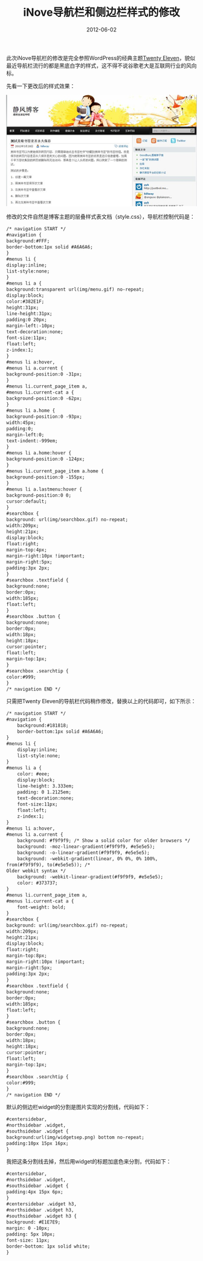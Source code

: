 ﻿---
title: "iNove导航栏和侧边栏样式的修改"
date: 2012-06-02
categories: 
  - "website"
tags: 
  - "inove"
  - "侧边栏"
  - "导航栏"
---

此次iNove导航栏的修改是完全参照WordPress的经典主题[Twenty Eleven](http://wordpress.org/extend/themes/twentyeleven "2011")，貌似最近导航栏流行的都是黑底白字的样式，这不得不说谷歌老大是互联网行业的风向标。

先看一下更改后的样式效果：

![inove_change](/images/7318179540_ab81b714af_z.jpg)  

<!--more-->

  
修改的文件自然是博客主题的层叠样式表文档（style.css），导航栏控制代码是：

```
/* navigation START */
#navigation {
background:#FFF;
border-bottom:1px solid #A6A6A6;
}
#menus li {
display:inline;
list-style:none;
}
#menus li a {
background:transparent url(img/menu.gif) no-repeat;
display:block;
color:#382E1F;
height:31px;
line-height:31px;
padding:0 20px;
margin-left:-10px;
text-decoration:none;
font-size:11px;
float:left;
z-index:1;
}
#menus li a:hover,
#menus li a.current {
background-position:0 -31px;
}
#menus li.current_page_item a,
#menus li.current-cat a {
background-position:0 -62px;
}
#menus li a.home {
background-position:0 -93px;
width:45px;
padding:0;
margin-left:0;
text-indent:-999em;
}
#menus li a.home:hover {
background-position:0 -124px;
}
#menus li.current_page_item a.home {
background-position:0 -155px;
}
#menus li a.lastmenu:hover {
background-position:0 0;
cursor:default;
}
#searchbox {
background: url(img/searchbox.gif) no-repeat;
width:209px;
height:21px;
display:block;
float:right;
margin-top:4px;
margin-right:10px !important;
margin-right:5px;
padding:3px 2px;
}
#searchbox .textfield {
background:none;
border:0px;
width:185px;
float:left;
}
#searchbox .button {
background:none;
border:0px;
width:18px;
height:18px;
cursor:pointer;
float:left;
margin-top:1px;
}
#searchbox .searchtip {
color:#999;
}
/* navigation END */
```

只需把Twenty Eleven的导航栏代码稍作修改，替换以上的代码即可，如下所示：

```
/* navigation START */
#navigation {
	background:#181818;
	border-bottom:1px solid #A6A6A6;
}
#menus li {
	display:inline;
	list-style:none;	
}
#menus li a {
	color: #eee;
	display:block;		
	line-height: 3.333em;
	padding: 0 1.2125em;
	text-decoration:none;
	font-size:11px;
	float:left;
	z-index:1;	
}
#menus li a:hover, 
#menus li a.current {
	background: #f9f9f9; /* Show a solid color for older browsers */
	background: -moz-linear-gradient(#f9f9f9, #e5e5e5);
	background: -o-linear-gradient(#f9f9f9, #e5e5e5);
	background: -webkit-gradient(linear, 0% 0%, 0% 100%, from(#f9f9f9), to(#e5e5e5)); /* 
Older webkit syntax */
	background: -webkit-linear-gradient(#f9f9f9, #e5e5e5);
	color: #373737;
}
#menus li.current_page_item a, 
#menus li.current-cat a {
	font-weight: bold;
}
#searchbox {
background: url(img/searchbox.gif) no-repeat;
width:209px;
height:21px;
display:block;
float:right;
margin-top:8px;
margin-right:10px !important;
margin-right:5px;
padding:3px 2px;
}
#searchbox .textfield {
background:none;
border:0px;
width:185px;
float:left;
}
#searchbox .button {
background:none;
border:0px;
width:18px;
height:18px;
cursor:pointer;
float:left;
margin-top:1px;
}
#searchbox .searchtip {
color:#999;
}
/* navigation END */
```

默认的侧边栏widget的分割是图片实现的分割线，代码如下：

```
#centersidebar,
#northsidebar .widget,
#southsidebar .widget {
background:url(img/widgetsep.png) bottom no-repeat;
padding:10px 15px 16px;
}
```

我把这条分割线去掉，然后用widget的标题加底色来分割，代码如下：

```
#centersidebar,
#northsidebar .widget,
#southsidebar .widget {
padding:4px 15px 6px;
}
#centersidebar .widget h3,
#northsidebar .widget h3,
#southsidebar .widget h3 {
background: #E1E7E9;
margin: 0 -10px;
padding: 5px 10px;
font-size: 11px;
border-bottom: 1px solid white;
}
```
